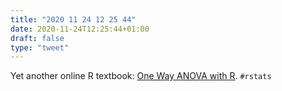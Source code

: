 ```yaml
---
title: "2020 11 24 12 25 44"
date: 2020-11-24T12:25:44+01:00
draft: false
type: "tweet"
---
```

Yet another online R textbook: [One Way ANOVA with R](https://bcdudek.net/anova/index.html). `#rstats`
